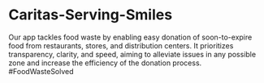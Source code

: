 # Caritas-Serving-Smiles
Our app tackles food waste by enabling easy donation of soon-to-expire food from restaurants, stores, and distribution centers. It prioritizes transparency, clarity, and speed, aiming to alleviate issues in any possible zone and increase the efficiency of the donation process. #FoodWasteSolved
